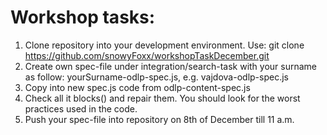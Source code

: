 # Workshop tasks:
1. Clone repository into your development environment. Use: git clone https://github.com/snowyFoxx/workshopTaskDecember.git
2. Create own spec-file under integration/search-task with your surname as follow: yourSurname-odlp-spec.js, e.g. vajdova-odlp-spec.js
3. Copy into new spec.js code from odlp-content-spec.js
4. Check all it blocks() and repair them. You should look for the worst practices used in the code.
5. Push your spec-file into repository on 8th of December till 11 a.m.
